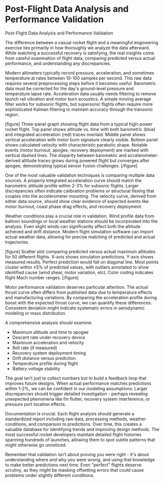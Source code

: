 # Post-Flight Data Analysis and Performance Validation

Post-Flight Data Analysis and Performance Validation

The difference between a casual rocket flight and a meaningful engineering exercise lies primarily in how thoroughly we analyze the data afterward. While watching a successful recovery is satisfying, the real insights come from careful examination of flight data, comparing predicted versus actual performance, and understanding any discrepancies.

Modern altimeters typically record pressure, acceleration, and sometimes temperature at rates between 10-100 samples per second. This raw data requires several preprocessing steps before it becomes useful. Barometric data must be corrected for the day's ground-level pressure and temperature lapse rate. Acceleration data usually needs filtering to remove launch rail vibration and motor burn acoustics. A simple moving average filter works for subsonic flights, but supersonic flights often require more sophisticated Kalman filtering to maintain accuracy through the transonic region.

[figure]
Three-panel graph showing flight data from a typical high-power rocket flight. Top panel shows altitude vs. time with both barometric (blue) and integrated acceleration (red) traces overlaid. Middle panel shows vertical acceleration with motor burn signature clearly visible. Bottom panel shows calculated velocity with characteristic parabolic shape. Notable events (motor burnout, apogee, recovery deployment) are marked with vertical dashed lines. The disparity between barometric and accelerometer-derived altitude traces grows during powered flight but converges after apogee, demonstrating typical sensor fusion challenges.
[/figure]

One of the most valuable validation techniques is comparing multiple data sources. A properly integrated acceleration curve should match the barometric altitude profile within 2-3% for subsonic flights. Larger discrepancies often indicate calibration problems or structural flexing that couples into the accelerometer mounting. The velocity curve, derived from either data source, should show clear evidence of expected events like motor burnout, coast phase drag effects, and recovery deployment.

Weather conditions play a crucial role in validation. Wind profile data from balloon soundings or local weather stations should be incorporated into the analysis. Even slight winds can significantly affect both the altitude achieved and drift distance. Modern flight simulation software can import actual weather data, allowing for precise matching of predicted and actual trajectories.

[figure]
Scatter plot comparing predicted versus actual maximum altitudes for 50 different flights. X-axis shows simulation predictions, Y-axis shows measured results. Perfect prediction would fall on diagonal line. Most points cluster within ±5% of predicted values, with outliers annotated to show identified cause (wind shear, motor variation, etc). Color coding indicates flight Mach number ranges.
[/figure]

Motor performance validation deserves particular attention. The actual thrust curve often differs from published data due to temperature effects and manufacturing variations. By comparing the acceleration profile during boost with the expected thrust curve, we can quantify these differences. Consistent deviation might indicate systematic errors in aerodynamic modeling or mass distribution.

A comprehensive analysis should examine:
- Maximum altitude and time to apogee
- Descent rate under recovery device
- Maximum acceleration and velocity
- Roll rate (if measured)
- Recovery system deployment timing
- Drift distance versus prediction
- Temperature profile during flight
- Battery voltage stability

The goal isn't just to collect numbers but to build a feedback loop that improves future designs. When actual performance matches predictions within 1-2%, we can be confident in our modeling assumptions. Larger discrepancies should trigger detailed investigation - perhaps revealing unexpected phenomena like fin flutter, recovery system interference, or pressure port location effects.

Documentation is crucial. Each flight analysis should generate a standardized report including raw data, processing methods, weather conditions, and comparison to predictions. Over time, this creates a valuable database for identifying trends and improving design methods. The most successful rocket developers maintain detailed flight histories spanning hundreds of launches, allowing them to spot subtle patterns that might otherwise go unnoticed.

Remember that validation isn't about proving you were right - it's about understanding where and why you were wrong, and using that knowledge to make better predictions next time. Even "perfect" flights deserve scrutiny, as they might be masking offsetting errors that could cause problems under slightly different conditions.